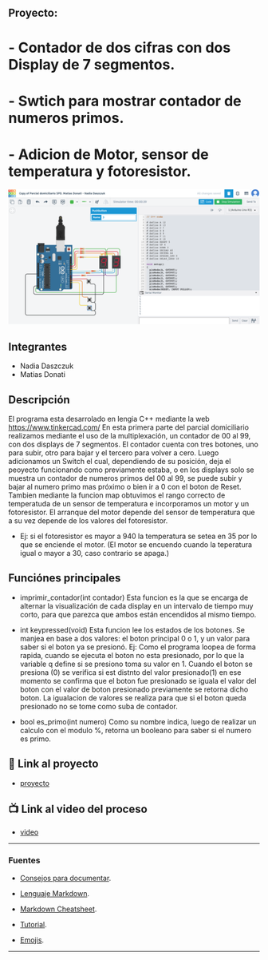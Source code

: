 ## Proyecto:
# - Contador de dos cifras con dos Display de 7 segmentos.
# - Swtich para mostrar contador de numeros primos.
# - Adicion de Motor, sensor de temperatura y fotoresistor.

![Tinkercad](./imgs/contadoresLeds.png)

## Integrantes
- Nadia Daszczuk
- Matias Donati

## Descripción
El programa esta desarrolado en lengia C++ mediante la web https://www.tinkercad.com/
En esta primera parte del parcial domiciliario realizamos mediante el uso de la multiplexación, un contador de 00 al 99, con dos displays de 7 segmentos.
El contador cuenta con tres botones, uno para subir, otro para bajar y el tercero para volver a cero.
Luego adicionamos un Switch el cual, dependiendo de su posición, deja el peoyecto funcionando como previamente estaba, o en los displays solo se muestra un contador de numeros primos del 00 al 99, se puede subir y bajar al numero primo mas próximo o bien ir a 0 con el boton de Reset.
Tambien mediante la funcion map obtuvimos el rango correcto de temperatuda de un sensor de temperatura e incorporamos un motor y un fotoresistor.
El arranque del motor depende del sensor de temperatura que a su vez depende de los valores del fotoresistor.
 - Ej: si el fotoresistor es mayor a 940 la temperatura se setea en 35 por lo que se enciende el motor. (El motor se encuendo cuando la teperatura igual o mayor a 30, caso contrario se apaga.)


## Funciónes principales
 - imprimir_contador(int contador)
 Esta funcion es la que se encarga de alternar la visualización de cada display en un intervalo de tiempo muy corto,  para que parezca que ambos están encendidos al mismo tiempo.

 - int keypressed(void)
 Esta funcion lee los estados de los botones. Se manjea en base a dos valores: el boton principal 0 o 1, y un valor para saber si el boton ya se presionó.
 Ej: Como el programa loopea de forma rapida, cuando se ejecuta el boton no esta presionado, por lo que la variable q define si se presiono toma su valor en 1. Cuando el boton se presiona (0) se verifica si est distnto del valor presionado(1) en ese momento se confirma que el boton fue presionado se iguala el valor del boton con el valor de boton presionado previamente se retorna dicho boton.
 La igualacion de valores se realiza para que si el boton queda presionado no se tome como suba de contador.

- bool es_primo(int numero)
Como su nombre indica, luego de realizar un calculo con el modulo %, retorna un booleano para saber si el numero es primo.

## :robot: Link al proyecto
- [proyecto](https://www.tinkercad.com/things/aOYiibnDjWu)

## :tv: Link al video del proceso
- [video](https://www.youtube.com/watch?v=VyGjE8kx-O0)

---
### Fuentes
- [Consejos para documentar](https://www.sohamkamani.com/how-to-write-good-documentation/#architecture-documentation).

- [Lenguaje Markdown](https://markdown.es/sintaxis-markdown/#linkauto).

- [Markdown Cheatsheet](https://github.com/adam-p/markdown-here/wiki/Markdown-Cheatsheet).

- [Tutorial](https://www.youtube.com/watch?v=oxaH9CFpeEE).

- [Emojis](https://gist.github.com/rxaviers/7360908).

---






